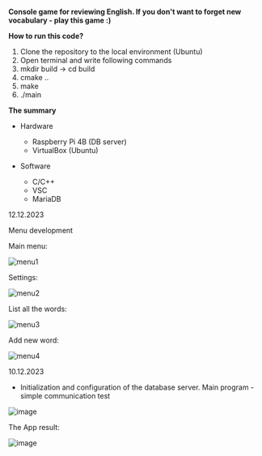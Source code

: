 **Console game for reviewing English. If you don't want to forget new vocabulary - play this game :)**

**How to run this code?**
  1. Clone the repository to the local environment (Ubuntu)
  2. Open terminal and write following commands 
  3. mkdir build -> cd build
  4. cmake ..
  5. make
  6. ./main

**The summary**

- Hardware
  - Raspberry Pi 4B (DB server)
  - VirtualBox (Ubuntu) 

- Software
  - C/C++
  - VSC
  - MariaDB


12.12.2023

Menu development

Main menu:

![menu1](https://github.com/Bagietnik/English-App-v1.0/assets/84154206/beffd045-a27c-4c6d-a261-3a4ba386f367)

Settings:

![menu2](https://github.com/Bagietnik/English-App-v1.0/assets/84154206/77482204-95c6-484b-b72d-521001eee418)

List all the words:

![menu3](https://github.com/Bagietnik/English-App-v1.0/assets/84154206/c9dd927f-d2c3-4a22-8354-a4afd76f77b4)

Add new word:

![menu4](https://github.com/Bagietnik/English-App-v1.0/assets/84154206/bd6c785f-2d43-4d16-abef-1309a6e51ac7)



10.12.2023

  - Initialization and configuration of the database server. Main program - simple communication test

![image](https://github.com/Bagietnik/Temperature-control-in-the-room/assets/84154206/b47962ad-8b95-4d37-9109-61c923290064)

The App result: 

![image](https://github.com/Bagietnik/Temperature-control-in-the-room/assets/84154206/bc49b8c7-eb79-4322-8250-12b9409245b1)

